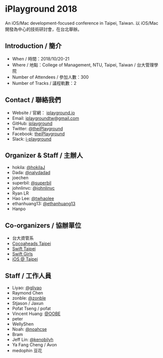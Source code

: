 # iPlayground 2018

An iOS/Mac development-focused conference in Taipei, Taiwan. 以 iOS/Mac 開發為中心的技術研討會，在台北舉辦。

## Introduction / 簡介

* When / 時間：2018/10/20-21
* Where / 地點：College of Management, NTU, Taipei, Taiwan / 台大管理學院
* Number of Attendees / 參加人數：300
* Number of Tracks / 議程軌數：2

## Contact / 聯絡我們
* Website / 官網： [iplayground.io](https://iplayground.io)
* Email: [iplaygroundtw@gmail.com](mailto:iplaygroundtw@gmail.com)
* GitHub: [iplayground](https://github.com/iplayground)
* Twitter: [@theiPlayground](https://twitter.com/theiPlayground)
* Facebook: [theiPlayground](https://www.facebook.com/theiPlayground/)
* Slack: [i-playground](https://i-playground.slack.com)

## Organizer & Staff / 主辦人 
* hokila: [@hokilaJ](https://twitter.com/hokilaJ)
* Dada: [@nalydadad](https://twitter.com/nalydadad) 
* joechen
* superbil: [@superbil](https://twitter.com/superbil)
* johnlinvc: [@johnlinvc](https://twitter.com/johnlinvc)
* Ryan LR
* Hao Lee: [@twhaolee](https://twitter.com/twhaolee)
* ethanhuang13: [@ethanhuang13](https://twitter.com/ethanhuang13)
* Hanpo

## Co-organizers / 協辦單位

* 台大資管系
* [Cocoaheads Taipei](https://www.facebook.com/groups/cocoaheads.taipei/)
* [Swift Taipei](https://www.facebook.com/groups/1441447606106488/)
* [Swift Girls](https://www.facebook.com/groups/1260405513988915/)
* [iOS @ Taipei](https://www.facebook.com/groups/ios.taipei/)

## Staff / 工作人員
* Liyao: [@gliyao](https://twitter.com/gliyao)
* Raymond Chen
* zonble: [@zonble](https://twitter.com/zonble)
* Stjason / Jaxun
* Pofat Tseng / pofat
* Vincent Huang: [@OOBE](https://twitter.com/OOBE)
* peter
* WellyShen
* Noah: [@noahcse](https://twitter.com/noahcse)
* Bram
* Jeff Lin: [@kenobilyh](https://twitter.com/kenobilyh)
* Ya Fang Cheng / Avon
* medophin 豆花
